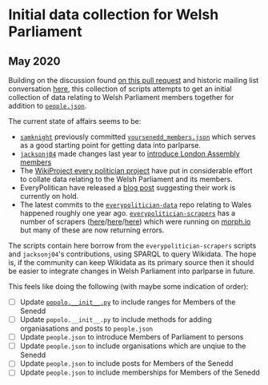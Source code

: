 # Initial data collection for Welsh Parliament
## May 2020

Building on the discussion found [on this pull request](https://github.com/mysociety/parlparse/pull/79) and historic mailing list conversation [here](https://groups.google.com/a/mysociety.org/forum/#!topic/theyworkforyou/h7wlagp2BmI), this collection of scripts attempts to get an initial collection of data relating to Welsh Parliament members together for addition to [`people.json`](../../members/people.json).

The current state of affairs seems to be:

- [`samknight`](https://github.com/samknight) previously committed [`yoursenedd_members.json`](../../rawdata/wamembers/yoursenedd_members.json) which serves as a good starting point for getting data into parlparse.
- [`jacksonj04`](https://github.com/jacksonj04) made changes last year to [introduce London Assembly members](https://github.com/mysociety/parlparse/commits?author=jacksonj04)
- The [WikiProject every politician project](https://www.wikidata.org/wiki/Wikidata:WikiProject_every_politician) have put in considerable effort to collate data relating to the Welsh Parliament and its members.
- EveryPolitican have released a [blog post](https://www.mysociety.org/2019/06/26/placing-everypolitician-on-hold/) suggesting their work is currently on hold. 
- The latest commits to the [`everypolitician-data`](https://github.com/everypolitician/everypolitician-data/tree/master/data/Wales) repo relating to Wales happened roughly one year ago. [`everypolitician-scrapers`](https://github.com/everypolitician-scrapers) has a number of scrapers  ([here](https://github.com/everypolitician-scrapers/wales-AMs-wikidata)/[here](https://github.com/everypolitician-scrapers/wales-positions)/[here](https://github.com/everypolitician-scrapers/wales-assembly-gender-balance)) which were running on [morph.io](https://morph.io/everypolitician-scrapers) but many of these are now returning errors.

The scripts contain here borrow from the `everypolitician-scrapers` scripts and `jacksonj04`'s contributions, using SPARQL to query Wikidata. The hope is, if the community can keep Wikidata as its primary source then it should be easier to integrate changes in Welsh Parliament into parlparse in future.

This feels like doing the following (with maybe some indication of order):
- [ ] Update [`popolo.__init__.py`](../popolo/__init__.py) to include ranges for Members of the Senedd
- [ ] Update `popolo.__init__.py` to include methods for adding organiasations and posts to `people.json`
- [ ] Update `people.json` to introduce Members of Parliament to persons
- [ ] Update `people.json` to include organisations which are unqiue to the Senedd
- [ ] Update `people.json` to include posts for Members of the Senedd
- [ ] Update `people.json` to include memberships for Members of the Senedd